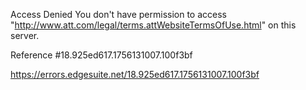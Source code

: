 Access Denied
You don't have permission to access "http://www.att.com/legal/terms.attWebsiteTermsOfUse.html" on this server.

Reference #18.925ed617.1756131007.100f3bf

https://errors.edgesuite.net/18.925ed617.1756131007.100f3bf